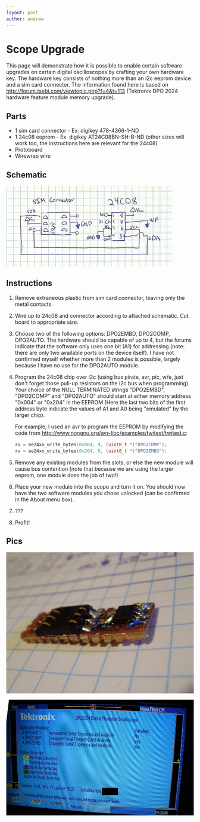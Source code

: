 ```yaml
---
layout: post
author: andrew
---
```


# Scope Upgrade

This page will demonstrate how it is possible to enable certain software upgrades on certain digital oscilloscopes by crafting your own hardware key. The hardware key consists of nothing more than an i2c eeprom device and a sim card connector. The information found here is based on http://forum.tsebi.com/viewtopic.php?f=4&t=113 (Tektronix DPO 2024 hardware feature module memory upgrade).

## Parts

- 1 sim card connector - Ex: digikey 478-4366-1-ND
- 1 24c08 eeprom - Ex. digikey AT24C08BN-SH-B-ND (other sizes will work too, the instructions here are relevant for the 24c08)
- Protoboard
- Wirewrap wire

## Schematic

![Schematic](/images/scope_upgrade_schematic.jpg)

## Instructions

1. Remove extraneous plastic from sim card connector, leaving only the metal contacts.
2. Wire up to 24c08 and connector according to attached schematic. Cut board to appropriate size. 
3. Choose two of the following options: DPO2EMBD, DPO2COMP, DPO2AUTO. The hardware should be capable of up to 4, but the forums indicate that the software only uses one bit (A1) for addressing (note: there are only two available ports on the device itself). I have not confirmed myself whether more than 2 modules is possible, largely because I have no use for the DPO2AUTO module.
4. Program the 24c08 chip over i2c (using bus pirate, avr, pic, w/e, just don't forget those pull-up resistors on the i2c bus when programming). Your choice of the NULL TERMINATED strings "DPO2EMBD", "DPO2COMP" and "DPO2AUTO" should start at either memory address "0x004" or "0x204" in the EEPROM (Here the last two bits of the first address byte indicate the values of A1 and A0 being "emulated" by the larger chip).

   For example, I used an avr to program the EEPROM by modifying the code from http://www.nongnu.org/avr-libc/examples/twitest/twitest.c:

   ```C
   rv = ee24xx_write_bytes(0x004, 9, (uint8_t *)"DPO2COMP");
   rv = ee24xx_write_bytes(0x204, 9, (uint8_t *)"DPO2EMBD");
   ```

5. Remove any existing modules from the slots, or else the new module will cause bus contention (note that because we are using the larger eeprom, one module does the job of two!)
6. Place your new module into the scope and turn it on. You should now have the two software modules you chose unlocked (can be confirmed in the About menu box).
7. ???
8. Profit!

## Pics

![Board](/images/scope_upgrade_board.jpg)

![ScreenShot](/images/scope_upgrade_screenshot.jpg)

